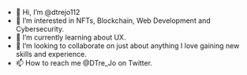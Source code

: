 - 👋 Hi, I’m @dtrejo112
- 👀 I’m interested in NFTs, Blockchain, Web Development and Cybersecurity.
- 🌱 I’m currently learning about UX.
- 💞️ I’m looking to collaborate on just about anything I love gaining new skills and experience.
- 📫 How to reach me @DTre_Jo on Twitter.

